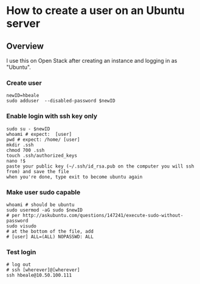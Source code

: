 How to create a user on an Ubuntu server
====================

Overview
---------------------

I use this on Open Stack after creating an instance and logging in as "Ubuntu".

### Create user
    newID=hbeale
    sudo adduser  --disabled-password $newID
### Enable login with ssh key only
    sudo su - $newID
    whoami # expect:  [user]
    pwd # expect: /home/ [user]
    mkdir .ssh
    chmod 700 .ssh
    touch .ssh/authorized_keys
    nano !$
    paste your public key (~/.ssh/id_rsa.pub on the computer you will ssh from) and save the file
    when you're done, type exit to become ubuntu again
### Make user sudo capable
    whoami # should be ubuntu
    sudo usermod -aG sudo $newID
    # per http://askubuntu.com/questions/147241/execute-sudo-without-password
    sudo visudo
    # at the bottom of the file, add
    # [user] ALL=(ALL) NOPASSWD: ALL
### Test login
    # log out
    # ssh [wherever]@[wherever]
    ssh hbeale@10.50.100.111


